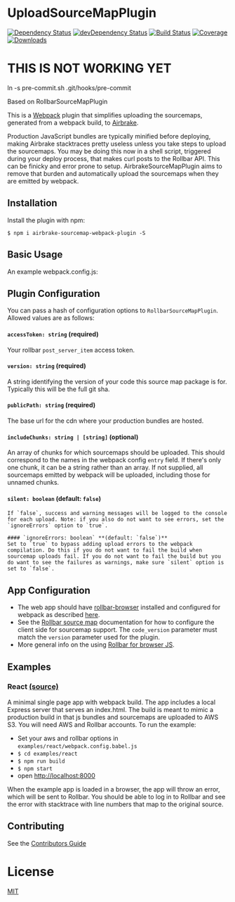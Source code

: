 UploadSourceMapPlugin
========================
[![Dependency Status](https://img.shields.io/david/thredup/rollbar-sourcemap-webpack-plugin.svg?style=flat-square)](https://david-dm.org/thredup/rollbar-sourcemap-webpack-plugin)
[![devDependency Status](https://img.shields.io/david/dev/thredup/rollbar-sourcemap-webpack-plugin.svg?maxAge=2592000?style=flat-square)](https://david-dm.org/thredup/rollbar-sourcemap-webpack-plugin#info=devDependencies)
[![Build Status](https://img.shields.io/travis/thredup/rollbar-sourcemap-webpack-plugin.svg?style=flat-square)](https://travis-ci.org/thredup/rollbar-sourcemap-webpack-plugin)
[![Coverage](https://img.shields.io/codecov/c/github/thredup/rollbar-sourcemap-webpack-plugin/master.svg?style=flat-square)](https://codecov.io/gh/thredup/rollbar-sourcemap-webpack-plugin)
[![Downloads](https://img.shields.io/npm/dm/rollbar-sourcemap-webpack-plugin.svg?style=flat-square)](https://www.npmjs.com/package/rollbar-sourcemap-webpack-plugin)

THIS IS NOT WORKING YET
=======================

ln -s pre-commit.sh .git/hooks/pre-commit

Based on RollbarSourceMapPlugin

This is a [Webpack](https://webpack.github.io) plugin that simplifies uploading the sourcemaps,
generated from a webpack build, to [Airbrake](https://airbrake.io).

Production JavaScript bundles are typically minified before deploying,
making Airbrake stacktraces pretty useless unless you take steps to upload the sourcemaps.
You may be doing this now in a shell script, triggered during your deploy process,
that makes curl posts to the Rollbar API. This can be finicky and error prone to setup.
AirbrakeSourceMapPlugin aims to remove that burden and automatically upload the sourcemaps when they are emitted by webpack.

## Installation
Install the plugin with npm:
```shell
$ npm i airbrake-sourcemap-webpack-plugin -S
```

## Basic Usage
An example webpack.config.js:


## Plugin Configuration
You can pass a hash of configuration options to `RollbarSourceMapPlugin`.
Allowed values are as follows:

#### `accessToken: string` **(required)**
Your rollbar `post_server_item` access token.

#### `version: string` **(required)**
A string identifying the version of your code this source map package is for. Typically this will be the full git sha.

#### `publicPath: string` **(required)**
The base url for the cdn where your production bundles are hosted.

#### `includeChunks: string | [string]` **(optional)**
An array of chunks for which sourcemaps should be uploaded. This should correspond to the names in the webpack config `entry` field. If there's only one chunk, it can be a string rather than an array. If not supplied, all sourcemaps emitted by webpack will be uploaded, including those for unnamed chunks.

#### `silent: boolean` **(default: `false`)**
    If `false`, success and warning messages will be logged to the console for each upload. Note: if you also do not want to see errors, set the `ignoreErrors` option to `true`.
    
    #### `ignoreErrors: boolean` **(default: `false`)**
    Set to `true` to bypass adding upload errors to the webpack compilation. Do this if you do not want to fail the build when sourcemap uploads fail. If you do not want to fail the build but you do want to see the failures as warnings, make sure `silent` option is set to `false`.

## App Configuration
- The web app should have [rollbar-browser](https://github.com/rollbar/rollbar.js) installed and configured for webpack as described [here](https://github.com/rollbar/rollbar.js/tree/master/examples/webpack#using-rollbar-with-webpack).
- See the [Rollbar source map](https://rollbar.com/docs/source-maps/) documentation
  for how to configure the client side for sourcemap support.
  The `code_version` parameter must match the `version` parameter used for the plugin.
- More general info on the using [Rollbar for browser JS](https://rollbar.com/docs/notifier/rollbar.js/).

## Examples
### React [(source)](https://github.com/thredup/rollbar-sourcemap-webpack-plugin/tree/master/examples/react)
A minimal single page app with webpack build. The app includes a local Express server that
serves an index.html. The build is meant to mimic a production build in that js bundles and sourcemaps are uploaded
to AWS S3. You will need AWS and Rollbar accounts. To run the example:

  - Set your aws and rollbar options in `examples/react/webpack.config.babel.js`
  - `$ cd examples/react`
  - `$ npm run build`
  - `$ npm start`
  - open [http://localhost:8000](http://localhost:8000/)
  
  When the example app is loaded in a browser,
  the app will throw an error, which will be sent to Rollbar.
  You should be able to log in to Rollbar and see the error with stacktrace
  with line numbers that map to the original source.

## Contributing
See the [Contributors Guide](/CONTRIBUTING.md)

# License
[MIT](/LICENSE.md)
